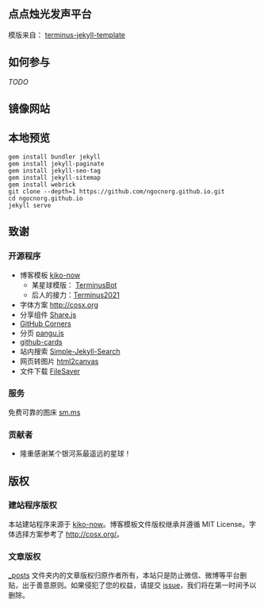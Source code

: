 ## 点点烛光发声平台



模版来自： [terminus-jekyll-template](https://github.com/TerminusBot/terminus-jekyll-template)


## 如何参与

_TODO_


## 镜像网站


## 本地预览

```
gem install bundler jekyll
gem install jekyll-paginate
gem install jekyll-seo-tag
gem install jekyll-sitemap
gem install webrick
git clone --depth=1 https://github.com/ngocnorg.github.io.git
cd ngocnorg.github.io
jekyll serve
```

## 致谢

### 开源程序

- 博客模板 [kiko-now](https://github.com/AWEEKJ/kiko-now)
  - 某星球模版： [TerminusBot](https://github.com/TerminusBot/terminus-jekyll-template)
  - 后人的接力：[Terminus2021](https://github.com/Terminus2021/TermJekyll-template)
- 字体方案 <http://cosx.org>
- 分享组件 [Share.js](https://github.com/overtrue/share.js)
- [GitHub Corners](http://tholman.com/github-corners/)
- 分页 [pangu.js](https://github.com/vinta/pangu.js)
- [github-cards](https://github.com/lepture/github-cards)
- 站内搜索 [Simple-Jekyll-Search](https://github.com/christian-fei/Simple-Jekyll-Search)
- 网页转图片 [html2canvas](http://html2canvas.hertzen.com) 
- 文件下载 [FileSaver](http://purl.eligrey.com/github/FileSaver.js/blob/master/FileSaver.js) 

### 服务

免费可靠的图床 [sm.ms](https://sm.ms/)


### 贡献者

- 隆重感谢某个银河系最遥远的星球！


## 版权

### 建站程序版权

本站建站程序来源于 [kiko-now](https://github.com/AWEEKJ/kiko-now)。博客模板文件版权继承并遵循 MIT License。字体选择方案参考了 <http://cosx.org/>。

### 文章版权

[\_posts](https://github.com/voice-against-covid19/voice-against-covid19.github.io/tree/master/_posts) 文件夹内的文章版权归原作者所有，本站只是防止微信、微博等平台删贴，出于善意原则。如果侵犯了您的权益，请提交 [issue](https://github.com/voice-against-covid19/voice-against-covid19.github.io/issues)，我们将在第一时间予以删除。
